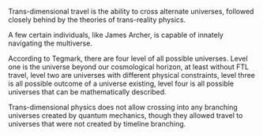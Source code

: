 
Trans-dimensional travel is the ability to cross alternate universes, followed closely behind by the theories of trans-reality physics.

A few certain individuals, like James Archer, is capable of innately navigating the multiverse.

According to Tegmark, there are four level of all possible universes. Level one is the universe beyond our cosmological horizon, at least without FTL travel, level two are universes with different physical constraints, level three is all possible outcome of a universe existing, level four is all possible universes that can be mathematically described.

Trans-dimensional physics does not allow crossing into any branching universes created by quantum mechanics, though they allowed travel to universes that were not created by timeline branching. 

